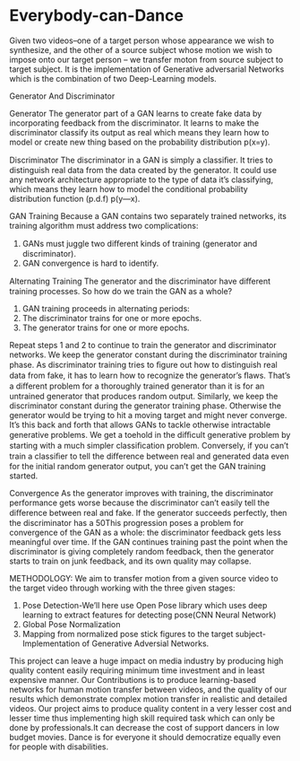 # Everybody-can-Dance
Given two videos–one of a target person whose appearance we wish to synthesize, and the other of a source subject whose motion we wish to impose onto our target person – we transfer moton from source subject to target subject.
It is the implementation of Generative adversarial Networks which is the combination of two Deep-Learning models.

Generator And Discriminator

Generator
The generator part of a GAN learns to create fake data by incorporating feedback from the discriminator. It learns to make the discriminator classify its output as real which means they learn how to model or create new thing based on the probability distribution p(x=y).

Discriminator
The discriminator in a GAN is simply a classiﬁer. It tries to distinguish real data from the data created by the generator. It could use any network architecture appropriate to the type of data it’s classifying, which means they learn how to model the conditional 
probability distribution function (p.d.f) p(y—x).

GAN Training
Because a GAN contains two separately trained networks, its training algorithm must
address two complications:
1. GANs must juggle two diﬀerent kinds of training (generator and discriminator).
2. GAN convergence is hard to identify.

Alternating Training
The generator and the discriminator have diﬀerent training processes. So how do we
train the GAN as a whole?
1. GAN training proceeds in alternating periods:
2. The discriminator trains for one or more epochs.
3. The generator trains for one or more epochs.

Repeat steps 1 and 2 to continue to train the generator and discriminator networks. We keep the generator constant during the discriminator training phase. As discriminator training tries to ﬁgure out how to distinguish real data from fake, it has to learn
how to recognize the generator’s ﬂaws. That’s a diﬀerent problem for a thoroughly trained generator than it is for an untrained generator that produces random output. Similarly, we keep the discriminator constant during the generator training phase.
Otherwise the generator would be trying to hit a moving target and might never converge.
It’s this back and forth that allows GANs to tackle otherwise intractable generative problems. We get a toehold in the diﬃcult generative problem by starting with a much simpler classiﬁcation problem. Conversely, if you can’t train a classiﬁer to tell
the diﬀerence between real and generated data even for the initial random generator output, you can’t get the GAN training started.

Convergence
As the generator improves with training, the discriminator performance gets worse because the discriminator can’t easily tell the diﬀerence between real and fake. If the generator succeeds perfectly, then the discriminator has a 50This progression poses a problem for convergence of the GAN as a whole: the discriminator feedback gets less meaningful over time. If the GAN continues training past the point when the discriminator is giving completely random feedback, then the generator starts to train on junk feedback, and its own quality may collapse.

METHODOLOGY: 
We aim to transfer motion from a given source video to the target video through working with the three given stages:  
1. Pose Detection-We’ll here use Open Pose library which uses deep learning to extract features for detecting pose(CNN Neural Network) 
2. Global Pose Normalization  
3. Mapping from normalized pose stick figures to the target subject-Implementation of Generative Adversial Networks.

This project can leave a huge impact on media industry by producing high quality content easily requiring minimum time investment and in least expensive manner. Our Contributions is to produce  learning-based networks for human motion transfer between videos, and the quality of our results which demonstrate complex motion transfer in realistic and detailed videos. Our project aims to produce quality content in a very lesser cost and lesser time thus implementing high skill required task which can only be done by professionals.It can decrease the cost of  support dancers in low budget movies. Dance is for everyone it should democratize equally even for  people with disabilities.
